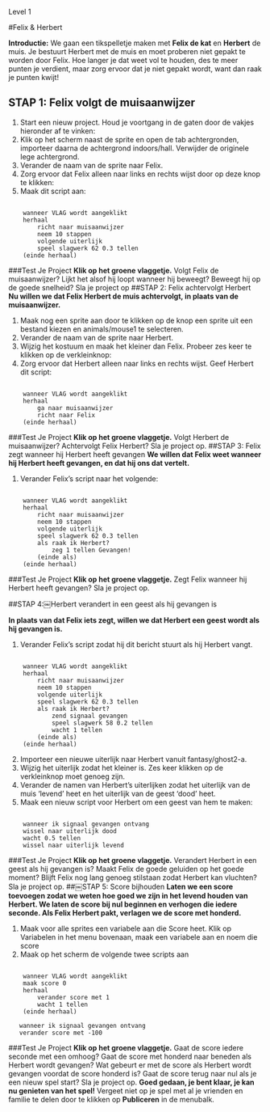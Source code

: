 Level 1

#Felix & Herbert

__Introductie:__
We gaan een tikspelletje maken met __Felix de kat__ en __Herbert__ de muis. Je bestuurt Herbert met de muis en moet proberen niet gepakt te worden door Felix. Hoe langer je dat weet vol te houden, des te meer punten je verdient, maar zorg ervoor dat je niet gepakt wordt, want dan raak je punten kwijt!
## STAP 1: Felix volgt de muisaanwijzer
1. Start een nieuw project.
Houd je voortgang in de gaten door de vakjes hieronder af te vinken:
2. Klik op het scherm naast de sprite en open de tab achtergronden, importeer daarna de achtergrond indoors/hall. Verwijder de originele lege achtergrond.
3. Verander de naam van de sprite naar Felix.
4. Zorg ervoor dat Felix alleen naar links en rechts wijst door op deze knop te klikken:
5. Maak dit script aan:

```scratch

    wanneer VLAG wordt aangeklikt
    herhaal
        richt naar muisaanwijzer
        neem 10 stappen
        volgende uiterlijk
        speel slagwerk 62 0.3 tellen
    (einde herhaal)
```
        
###Test Je Project
__Klik op het groene vlaggetje.__
Volgt Felix de muisaanwijzer? Lijkt het alsof hij loopt wanneer hij beweegt? Beweegt hij op de goede snelheid?
Sla je project op
##STAP 2: Felix achtervolgt Herbert
__Nu willen we dat Felix Herbert de muis achtervolgt, in plaats van de muisaanwijzer.__
1. Maak nog een sprite aan door te klikken op de knop een sprite uit een bestand kiezen en animals/mouse1 te selecteren.
2. Verander de naam van de sprite naar Herbert.
3. Wijzig het kostuum en maak het kleiner dan Felix.
Probeer zes keer te klikken op de verkleinknop:
4. Zorg ervoor dat Herbert alleen naar links en rechts wijst. Geef Herbert dit script:

```scratch
    
    wanneer VLAG wordt aangeklikt
    herhaal
        ga naar muisaanwijzer
        richt naar Felix
    (einde herhaal)
```
###Test Je Project
__Klik op het groene vlaggetje.__
Volgt Herbert de muisaanwijzer? Achtervolgt Felix Herbert?
Sla je project op.
##STAP 3: Felix zegt wanneer hij Herbert heeft gevangen
__We willen dat Felix weet wanneer hij Herbert heeft gevangen, en dat hij ons dat vertelt.__

1. Verander Felix’s script naar het volgende:

```scratch
    
    wanneer VLAG wordt aangeklikt
    herhaal
        richt naar muisaanwijzer
        neem 10 stappen
        volgende uiterlijk
        speel slagwerk 62 0.3 tellen
        als raak ik Herbert?
            zeg 1 tellen Gevangen!
        (einde als)
    (einde herhaal)
```

###Test Je Project
__Klik op het groene vlaggetje.__
Zegt Felix wanneer hij Herbert heeft gevangen?
Sla je project op.

##STAP 4:￼Herbert verandert in een geest als hij gevangen is

__In plaats van dat Felix iets zegt, willen we dat Herbert een geest wordt als hij gevangen is.__

1. Verander Felix’s script zodat hij dit bericht stuurt als hij Herbert vangt.

```scratch

    wanneer VLAG wordt aangeklikt
    herhaal
        richt naar muisaanwijzer
        neem 10 stappen
        volgende uiterlijk
        speel slagwerk 62 0.3 tellen
        als raak ik Herbert?
            zend signaal gevangen
            speel slagwerk 58 0.2 tellen
            wacht 1 tellen
        (einde als)
    (einde herhaal)
```
2. Importeer een nieuwe uiterlijk naar Herbert vanuit fantasy/ghost2-a.
3. Wijzig het uiterlijk zodat het kleiner is.
Zes keer klikken op de verkleinknop moet genoeg zijn.
4. Verander de namen van Herbert’s
uiterlijken zodat het uiterlijk van de muis
‘levend’ heet en het uiterlijk van de geest ‘dood’ heet.
5. Maak een nieuw script voor Herbert om een geest van hem te maken:
```scratch
    
    wanneer ik signaal gevangen ontvang
    wissel naar uiterlijk dood
    wacht 0.5 tellen
    wissel naar uiterlijk levend
```
    
###Test Je Project
__Klik op het groene vlaggetje.__
Verandert Herbert in een geest als hij gevangen is?
Maakt Felix de goede geluiden op het goede moment?
Blijft Felix nog lang genoeg stilstaan zodat Herbert kan vluchten?
Sla je project op.
##￼STAP 5: Score bijhouden
__Laten we een score toevoegen zodat we weten hoe goed we zijn in het levend houden van Herbert.
We laten de score bij nul beginnen en verhogen die iedere seconde. Als Felix Herbert pakt, verlagen we de score met honderd.__
1. Maak voor alle sprites een variabele aan die Score heet. Klik op Variabelen in het menu bovenaan, maak een variabele aan en noem die score
2. Maak op het scherm de volgende twee scripts aan
```scratch
    
    wanneer VLAG wordt aangeklikt
    maak score 0
    herhaal
        verander score met 1
        wacht 1 tellen
    (einde herhaal)
    
   wanneer ik signaal gevangen ontvang
   verander score met -100
```
    
###Test Je Project
__Klik op het groene vlaggetje.__
Gaat de score iedere seconde met een omhoog?
Gaat de score met honderd naar beneden als Herbert wordt gevangen?
Wat gebeurt er met de score als Herbert wordt gevangen voordat de score honderd is? Gaat de score terug naar nul als je een nieuw spel start?
Sla je project op.
__Goed gedaan, je bent klaar, je kan nu genieten van het spel!__
Vergeet niet op je spel met al je vrienden en familie te delen door te klikken op __Publiceren__ in de menubalk.